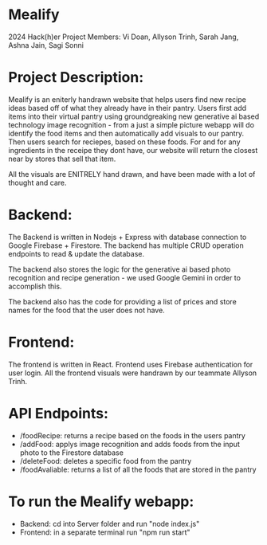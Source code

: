 # Mealify
2024 Hack(h)er Project
Members: Vi Doan, Allyson Trinh, Sarah Jang, Ashna Jain, Sagi Sonni

# Project Description: 
Mealify is an eniterly handrawn website that helps users find new recipe ideas based off of what they already have in their pantry. Users first add items into their virtual pantry using groundgreaking new generative ai based technology image recognition - from a just a simple picture webapp will do identify the food items and then automatically add visuals to our pantry. Then users search for reciepes, based on these foods. For and for any ingredients in the receipe they dont have, our website will return the closest near by stores that sell that item.

All the visuals are ENITRELY hand drawn, and have been made with a lot of thought and care. 

# Backend: 
The Backend is written in Nodejs + Express with database connection to Google Firebase + Firestore.
The backend has multiple CRUD operation endpoints to read & update the database. 

The backend also stores the logic for the generative ai based photo recognition and recipe generation - we used Google Gemini in order to accomplish this. 

The backend also has the code for providing a list of prices and store names for the food that the user does not have. 

# Frontend: 
The frontend is written in React. 
Frontend uses Firebase authentication for user login. All the frontend visuals were handrawn by our teammate Allyson Trinh.

# API Endpoints:
- /foodRecipe: returns a recipe based on the foods in the users pantry
- /addFood: applys image recognition and adds foods from the input photo to the Firestore database
- /deleteFood: deletes a specific food from the pantry
- /foodAvaliable: returns a list of all the foods that are stored in the pantry

# To run the Mealify webapp: 
- Backend: cd into Server folder and run "node index.js"
- Frontend: in a separate terminal run "npm run start"

